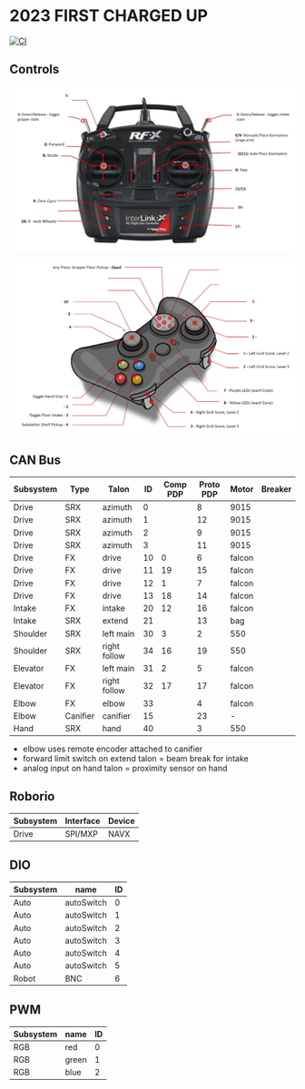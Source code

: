 
# 2023 FIRST CHARGED UP

[![CI](https://github.com/strykeforce/chargedup/actions/workflows/main.yml/badge.svg)](https://github.com/strykeforce/chargedup/actions/workflows/main.yml)

## Controls

![driver](docs/driver-controls.png)

![operator](docs/operator-controls.png)

## CAN Bus

| Subsystem  | Type     | Talon                 | ID | Comp PDP | Proto PDP | Motor  | Breaker |
| ---------- | -------- | --------------------- | -- | -------- | --------- | ------ | ------- |
| Drive      | SRX      | azimuth               | 0  |          |  8        | 9015   |         |
| Drive      | SRX      | azimuth               | 1  |          |  12       | 9015   |         |
| Drive      | SRX      | azimuth               | 2  |          |  9        | 9015   |         |
| Drive      | SRX      | azimuth               | 3  |          |  11       | 9015   |         |
| Drive      | FX       | drive                 | 10 | 0        |  6        | falcon |         |
| Drive      | FX       | drive                 | 11 | 19       |  15       | falcon |         |
| Drive      | FX       | drive                 | 12 | 1        |  7        | falcon |         |
| Drive      | FX       | drive                 | 13 | 18       |  14       | falcon |         |
| Intake     | FX       | intake                | 20 | 12       |  16       | falcon |         |
| Intake     | SRX      | extend                | 21 |          |  13       | bag    |         |
| Shoulder   | SRX      | left main             | 30 | 3        |  2        | 550    |         |
| Shoulder   | SRX      | right follow          | 34 | 16       | 19        | 550    |         |
| Elevator   | FX       | left main             | 31 | 2        | 5         | falcon |         |
| Elevator   | FX       | right follow          | 32 | 17       | 17        | falcon |         |
| Elbow      | FX       | elbow                 | 33 |          |  4        | falcon |         |
| Elbow      | Canifier | canifier              | 15 |          |  23       | -      |         |
| Hand       | SRX      | hand                  | 40 |          |  3        | 550    |         |

* elbow uses remote encoder attached to canifier
* forward limit switch on extend talon = beam break for intake
* analog input on hand talon = proximity sensor on hand


## Roborio
| Subsystem | Interface | Device | 
| --------- | --------- | ------ |
| Drive     | SPI/MXP   | NAVX   |


## DIO
| Subsystem | name       | ID |
| --------- | ---------- | -- |
| Auto      | autoSwitch | 0  |
| Auto      | autoSwitch | 1  |
| Auto      | autoSwitch | 2  |
| Auto      | autoSwitch | 3  |
| Auto      | autoSwitch | 4  |
| Auto      | autoSwitch | 5  |
| Robot     | BNC        | 6  |


## PWM
| Subsystem | name  | ID |
| --------- | ----- | -- | 
| RGB       | red   | 0  |
| RGB       | green | 1  |
| RGB       | blue  | 2  | 
